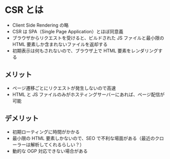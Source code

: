 # CSR とは

- Client Side Rendering の略
- CSR は SPA（Single Page Application）とほぼ同意義
- ブラウザからリクエストを受けると、ビルドされた JS ファイルと最小限の HTML 要素しか含まれないファイルを返却する
- 初期表示は何もされないので、ブラウザ上で HTML 要素をレンダリングする

## メリット

- ページ遷移ごとにリクエストが発生しないので高速
- HTML と JS ファイルのみがホスティングサーバーにあれば、ページ配信が可能

## デメリット

- 初期ローティングに時間がかかる
- 最小限の HTML 要素しかないので、SEO で不利な場面がある（最近のクローラーは解析してくれるらしい？）
- 動的な OGP 対応できない場合がある
